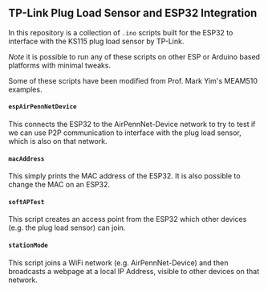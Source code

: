 ## TP-Link Plug Load Sensor and ESP32 Integration

In this repository is a collection of `.ino` scripts built for the ESP32 to interface with the KS115 plug load sensor by TP-Link.

*Note* it is possible to run any of these scripts on other ESP or Arduino based platforms with minimal tweaks.

Some of these scripts have been modified from Prof. Mark Yim's MEAM510 examples.

#### `espAirPennNetDevice`

This connects the ESP32 to the AirPennNet-Device network to try to test if we can use P2P communication to interface with the plug load sensor, which is also on that network.

#### `macAddress`

This simply prints the MAC address of the ESP32. It is also possible to change the MAC on an ESP32.

#### `softAPTest`

This script creates an access point from the ESP32 which other devices (e.g. the plug load sensor) can join.

#### `stationMode`

This script joins a WiFi network (e.g. AirPennNet-Device) and then broadcasts a webpage at a local IP Address, visible to other devices on that network.
